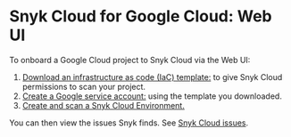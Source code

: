 # Snyk Cloud for Google Cloud: Web UI

To onboard a Google Cloud project to Snyk Cloud via the Web UI:

1. [Download an infrastructure as code (IaC) template:](step-1-download-service-account-iac-template-web-ui.md) to give Snyk Cloud permissions to scan your project.
2. [Create a Google service account:](step-2-create-the-google-service-account-api.md) using the template you downloaded.
3. [Create and scan a Snyk Cloud Environment.](step-3-create-and-scan-a-snyk-cloud-environment-for-google-web-ui.md)

You can then view the issues Snyk finds. See [Snyk Cloud issues](../../snyk-cloud-issues/).
